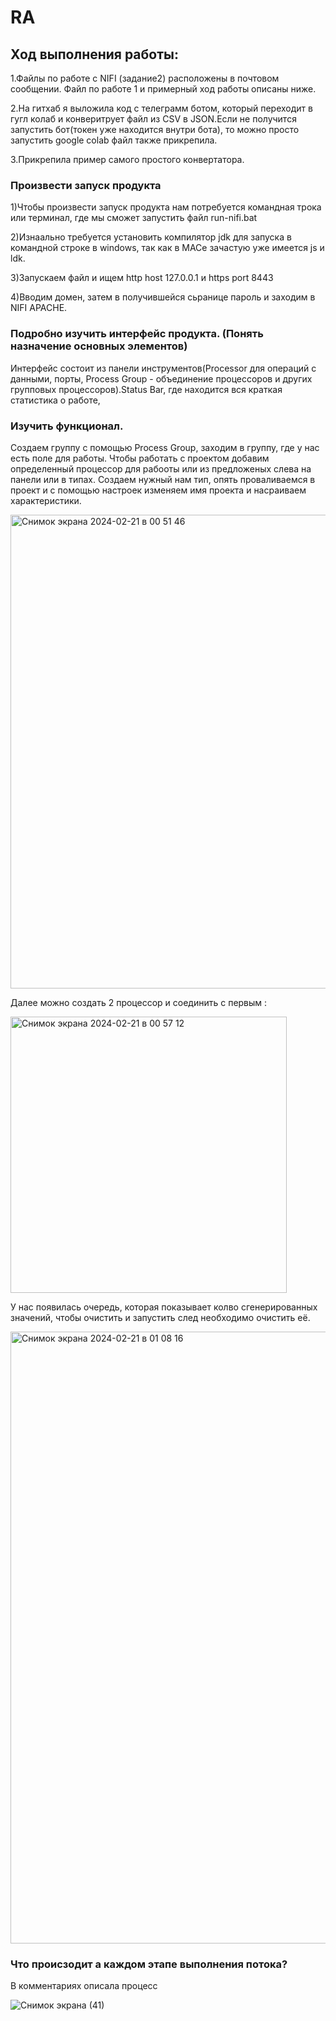 # RA
## Ход выполнения работы:
1.Файлы по работе с NIFI (задание2) расположены в почтовом сообщении.
Файл по работе 1 и примерный ход работы описаны ниже.

2.На гитхаб я выложила код с телеграмм ботом, который переходит в гугл колаб и конверитрует файл из CSV в JSON.Если не получится запустить бот(токен уже находится внутри бота), то можно просто запустить google colab файл также прикрепила.

3.Прикрепила пример самого простого конвертатора.

### Произвести запуск продукта

1)Чтобы произвести запуск продукта нам потребуется командная трока или терминал, где мы сможет запустить файл run-nifi.bat

2)Изнаально требуется установить компилятор jdk для запуска в командной строке в windows, так как в MACе зачастую уже имеется js и ldk.

3)Запускаем файл и ищем http host 127.0.0.1 и https port 8443

4)Вводим домен, затем в получившейся сьранице пароль и заходим в NIFI APACHE.

### Подробно изучить интерфейс продукта. (Понять назначение основных элементов)

Интерфейс состоит из панели инструментов(Processor для операций с данными, порты, Process Group - объединение процессоров и других групповых процессоров).Status Bar, где находится вся краткая статистика о работе,

### Изучить функционал.

Создаем группу с помощью Process Group, заходим в группу, где у нас есть поле для работы.
Чтобы работать с проектом добавим определенный процессор для рабооты или из предложеных слева на панели или в типах. Создаем нужный нам тип, опять проваливаемся в проект и с помощью настроек изменяем имя проекта и насраиваем характеристики.


<img width="758" alt="Снимок экрана 2024-02-21 в 00 51 46" src="https://github.com/arlinrus/RA/assets/111064731/5384802f-73fe-485c-9ac7-2b6f099c9b81">


Далее можно создать 2 процессор и соединить с первым :


<img width="442" alt="Снимок экрана 2024-02-21 в 00 57 12" src="https://github.com/arlinrus/RA/assets/111064731/f4ae0046-dcd5-4ccc-9e4a-2e5d61bcc63f">

У нас появилась очередь, которая показывает колво сгенерированных значений, чтобы очистить и запустить след необходимо очистить её.

<img width="979" alt="Снимок экрана 2024-02-21 в 01 08 16" src="https://github.com/arlinrus/RA/assets/111064731/e4ff6117-b4f7-4282-a288-691bee515b5e">



### Что происзодит а каждом этапе выполнения потока?

В комментариях описала процесс

![Снимок экрана (41)](https://github.com/arlinrus/RA/assets/111064731/35c4e843-080f-4113-9696-9618b76b8cfc)










